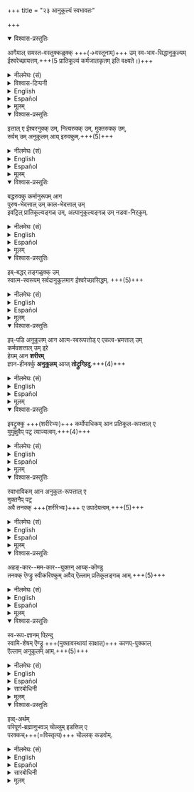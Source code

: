 +++
title = "२३ आनुकूल्यं स्वभावतः"

+++
<details open><summary>विश्वास-प्रस्तुतिः</summary>

आगैयाल् समस्त-वस्तुक्कळुक्क् +++(→वस्तूनाम्)+++ उम् स्व-भाव-सिद्धानुकूल्यम्  
ईश्वरेच्छायत्तम्.+++(5 प्रातिकूल्यं कर्मजालकृतम् इति वक्ष्यते।)+++
</details>

<details><summary>नीलमेघः (सं)</summary>

अतः समस्त वस्तूनां स्व-भाव-सिद्धानुकूल्यम्  
ईश्वरेच्छायत्तम् । +++(5)+++
</details>

<details><summary>विश्वास-टिप्पनी</summary>

अबद्धापेक्षया ऽऽनुकूल्यं स्वभावत आनुकूल्यम् उच्यते।
</details>


<details><summary>English</summary>

Therefore it is due to Iśvara's will that all substances are, by their very nature, agreeable. 
</details>

<details><summary>Español</summary>

Therefore it is due to Iśvara's will that all substances are, by their very nature, agreeable. 
</details>


<details><summary>मूलम्</summary>

आगैयाल् समस्तवस्तुक्कळुक्कुम् स्वभावसिद्धानुकूल्यम् ईश्वरेच्छायत्तम्.
</details>


<details open><summary>विश्वास-प्रस्तुतिः</summary>

इत्ताल् ए ईश्वरनुक्क् उम्, नित्यरुक्क् उम्, मुक्तरुक्क् उम्,  
सर्वम् उम् अनुकूलम् आय् इरुक्कुम्.+++(5)+++
</details>

<details><summary>नीलमेघः (सं)</summary>

अत एव ईश्वरस्य नित्यानां मुक्तानां च सर्वमनुकूलं भवति; +++(5)+++
</details>

<details><summary>English</summary>

From this it follows that to Iśvara, to the eternally free and to the released souls,  
they are all agreeable.
</details>

<details><summary>Español</summary>

From this it follows that to Iśvara, to the eternally free and to the released souls,  
they are all agreeable.
</details>


<details><summary>मूलम्</summary>

इत्ताले ईश्वरनुक्कुम् नित्यरुक्कुम् मुक्तरुक्कुम् सर्वमुम् अनुकूलमायिरुक्कुम्.
</details>


<details open><summary>विश्वास-प्रस्तुतिः</summary>

बद्धरुक्कु कर्मानुरूपम् आग  
पुरुष-भेदत्ताल् उम् काल-भेदत्ताल् उम्  
इवट्रिल् प्रातिकूल्यङ्गळ् उम्, अल्पानुकूल्यङ्गळ् उम् नडवा-निऱ्‌कुम्.
</details>

<details><summary>नीलमेघः (सं)</summary>

बद्धानां कर्मानुरूपं  
पुरुष-भेदेन कालभेदेन चैतेषु  
प्रातिकूल्यम् अल्पानुकूल्यं च प्रवर्तते ।
</details>

<details><summary>English</summary>

To those bound in saṁsāra, however,  
they appear as disagreeable or as only slightly agreeable at different times and to different persons  
in accordance with the karma of those persons. 
</details>

<details><summary>Español</summary>

To those bound in saṁsāra, however,  
they appear as disagreeable or as only slightly agreeable at different times and to different persons  
in accordance with the karma of those persons. 
</details>


<details><summary>मूलम्</summary>

बद्धरुक्कु कर्मानुरूपमाग पुरुषभेदत्तालुम् कालभेदत्तालुमिवट्रिल् प्रातिकूल्यङ्गळुम् अल्पानुकूल्यङ्गळुम् नडवा निऱ्‌कुम्.
</details>


<details open><summary>विश्वास-प्रस्तुतिः</summary>

इब्-बद्धर् तङ्गळुक्क् उम्  
स्वात्म-स्वरूपम् सर्वदानुकूलमाग ईश्वरेच्छासिद्धम्. +++(5)+++
</details>

<details><summary>नीलमेघः (सं)</summary>

एषां बद्धानाम् अप्य् आत्म-स्वरूपस्य सर्वदाऽऽनुकूल्यम् ईश्वरेच्छा-सिद्धम् । +++(5)+++
</details>

<details><summary>English</summary>

Even to bound souls, the essential Nature of their own self or soul is always to be agreeable,  
as such is the will of Iśvara. 
</details>

<details><summary>Español</summary>

Even to bound souls, the essential Nature of their own self or soul is always to be agreeable,  
as such is the will of Iśvara. 
</details>


<details><summary>मूलम्</summary>

इब्बद्धर् तङ्गळुक्कुम् स्वात्मस्वरूपम् सर्वदानुकूलमाग ईश्वरेच्छासिद्धम्. 
</details>

<details open><summary>विश्वास-प्रस्तुतिः</summary>

इप्-पडि अनुकूलम् आन आत्म-स्वरूपत्तोड् ए एकत्व-भ्रमत्ताल् उम्  
कर्मवशत्ताल् उम् इऱे  
हेयम् आन **शरीरम्**  
ज्ञान-हीनर्क्कु **अनुकूलम्** आय्त् **तोट्रुगिऱदु**.+++(4)+++
</details>

<details><summary>नीलमेघः (सं)</summary>

इत्थम् अनुकूलेनात्म-स्वरूपेण सहैकत्व-भ्रमात्  
कर्मवशाच् च किल  
हेयं शरीरं ज्ञान-हीनानाम् अनुकूलं भाति । 
</details>

<details><summary>English</summary>

It is indeed, because of this false identification with the self  
which is agreeable and also karma,  
that the body which is disagreeable  
appears agreeable to those who are ignorant.
</details>

<details><summary>Español</summary>

It is indeed, because of this false identification with the self  
which is agreeable and also karma,  
that the body which is disagreeable  
appears agreeable to those who are ignorant.
</details>


<details><summary>मूलम्</summary>

इप्पडि अनुकूलमान आत्मस्वरूपत्तोडे एकत्वभ्रमत्तालुम् कर्मवशत्तालुमिऱे हेयमान शरीरम् ज्ञानहीनर्क्कु अनुकूलमाय्त् तोट्रुगिऱदु.
</details>

<details open><summary>विश्वास-प्रस्तुतिः</summary>

इवट्रुक्कु +++(शरीरेभ्यः)+++ कर्मोपाधिकम् आन प्रतिकूल-रूपत्ताल् ए  
मुमुक्षुवैप् पट्र त्याज्यत्वम्.+++(4)+++
</details>

<details><summary>नीलमेघः (सं)</summary>

एषां +++(शरीराणां)+++ कर्मेपाधिक-प्रातिकूल्य-रूपेण  
मुमुक्षून् प्रति त्याज्यत्वम् ; 
</details>

<details><summary>English</summary>

Since prakṛti and its modifications are harmful owing to karma,  
the man who desires release from bondage  
should abandon the attachment to them. 
</details>

<details><summary>Español</summary>

Since prakṛti and its modifications are harmful owing to karma,  
the man who desires release from bondage  
should abandon the attachment to them. 
</details>


<details><summary>मूलम्</summary>

इवट्रुक्कु कर्मोपाधिकमान प्रतिकूलरूपत्ताले मुमुक्षुवैप् पट्र त्याज्यत्वम्.
</details>

<details open><summary>विश्वास-प्रस्तुतिः</summary>

स्वाभाविकम् आन अनुकूल-रूपत्ताल् ए  
मुक्तनैप् पट्र  
अवै तनक्क् +++(शरीरेभ्यः)+++ ए उपादेयत्वम्.+++(5)+++
</details>

<details><summary>नीलमेघः (सं)</summary>

स्वाभाविकानुकूल्य-रूपेण  
मुक्तान् प्रति तेषाम् +++(शरीराणाम्)+++ एवोपादेयत्वम् । +++(5)+++
</details>

<details><summary>English</summary>

To those that have attained mokṣa, however,  
these very things are agreeable and not to be rejected. 
</details>

<details><summary>Español</summary>

To those that have attained mokṣa, however,  
these very things are agreeable and not to be rejected. 
</details>


<details><summary>मूलम्</summary>

स्वाभाविकमान अनुकूलरूपत्ताले मुक्तनैप्पट्र अवै तनक्के उपादेयत्वम्.
</details>


<details open><summary>विश्वास-प्रस्तुतिः</summary>

अहङ्-कार--मम-कार--युक्तन् आय्क्-कॊण्डु  
तनक्क् ऎण्ड्रु स्वीकरिक्कुम् अवैय् ऎल्लाम् प्रतिकूलङ्गळ् आम्.+++(5)+++ 
</details>

<details><summary>नीलमेघः (सं)</summary>

अहं-कार--मम-कार-युक्तेन सता  
स्वार्थं स्वीक्रियमाणानि सर्वाणि  
प्रतिकूलानि भवन्ति । +++(5)+++
</details>

<details><summary>English</summary>

All those things that are taken for one's own  
with the notion of 'I' and 'Mine'  
are harmful. 
</details>

<details><summary>Español</summary>

All those things that are taken for one's own  
with the notion of 'I' and 'Mine'  
are harmful. 
</details>


<details><summary>मूलम्</summary>

अहङ्कारममकारयुक्तनाय्क्कॊण्डु तनक्कॆण्ड्रु स्वीकरिक्कुमवैयॆल्लाम् प्रतिकूलङ्गळाम्. 
</details>

<details open><summary>विश्वास-प्रस्तुतिः</summary>

स्व-रूप-ज्ञानम् पिऱन्दु  
स्वामि-शेषम् ऎण्ड्रु +++(मुक्तावस्थायां साक्षात्)+++ काणप्-पुक्काल्  
ऎल्लाम् अनुकूलम् आम्.+++(5)+++ 
</details>

<details><summary>नीलमेघः (सं)</summary>

स्व-रूप-ज्ञानोत्पत्त्य्-उत्तरं +++(ततोऽपि मुक्तावस्थायां)+++  
स्वामि-शेषम् इति दर्शने  
सर्वम् अनुकूलं भवति । 
</details>

<details><summary>English</summary>

They become agreeable,  
when a man has come to understand his real nature  
and (has come) to realise that these things exist for the purposes of the Lord. 
</details>

<details><summary>Español</summary>

They become agreeable,  
when a man has come to understand his real nature  
and (has come) to realise that these things exist for the purposes of the Lord. 
</details>


<details><summary>सारबोधिनी</summary>

> मुक्तनुक्कु ऎल्लाम् अनुकूलतया उपादेयम् ऎण्ड्रदु कूडुम् ओ?  
अवनुक्क् ए बद्ध-दशैयिल् प्रतिकूलम् आगव् इरुन्द् अवै  
इव्व्-अवस्थैयिल् उम् प्रतिकूलम् आगत् तोण्ड्रलाम् ए 

ऎन्नव् अरुळिच् चॆय्गिऱार् - स्वरूपज्ञानम् पिऱन्दु इत्य्-आदिना ।  
स्वामि-शेषम् ऎण्ड्रु काणप्-पुक्काल् ऎल्लाम् अनुकूलम् आम् इति.  
काणप्पुक्काल् - मुक्त-दशैयिल् साक्षात्-करिक्कप्-पुक्काल्.  

तथा च ऒरुवनुक्कुत् तान् भगवच्-छेषम् ऎण्ड्रु ज्ञानम् उण्ड् आय्  
"नं शेषिय् आन अदावदु स्वामिय् आन भगवानुक्कु ऎल्लां शेषम्"  
ऎन्गिऱ साक्षात्-कारम् उण्डानाल्  
मुन्बु प्रतिकूलङ्गळ् आन वस्तुक्कळ् उं  
सिऱैश्-शालैयिल् इरुन्द ऒरु राजकुमारनुक्कु प्रतिकूलम् आय् इरुन्द  
सिऱैक्-कूडम्+++(=??)+++ ए राजा अवनै सिऱैयिनिण्ड्रुं विडुवित्तु  
यौवराज्यत्तैय् उं कॊडुत्तु  
तनक्कु दासन् आक्किनव् अळविल् ए  

> राज्यत्तिल् उळ्ळ +++(कारागार-सहित-)+++ वस्तुक्कळ् ऎल्लां  
नं स्वामिय् आन राजावुक्कु शेष-भूतम् 

ऎण्ड्रु ज्ञानम् पिऱन्दव् आऱ्+++(=फलम्)+++ ए अनुकूलम् आगुम् आप्-पोल् ए  
अनुकूलङ्गळ् आगुम् ऎण्ड्रु करुत्तु.+++(5)+++  
</details>


<details><summary>मूलम्</summary>

स्वरूपज्ञानम् पिऱन्दु स्वामिशेषम् ऎण्ड्रु काणप्पुक्कालॆल्लाम् अनुकूलमाम्. 
</details>

<details open><summary>विश्वास-प्रस्तुतिः</summary>

इव्व्-अर्थम्  
परिपूर्ण-ब्रह्मानुभवञ् चॊल्लुम् इडत्तिल् ए  
परक्कच्+++(=विस्तृत्य)+++ चॊल्लक् कडवोम्.
</details>

<details><summary>नीलमेघः (सं)</summary>

इममर्थं परिपूर्णब्रह्मानुभवाधिकारे विस्तरेण वक्ष्यामः ॥
</details>

<details><summary>English</summary>

We will explain this matter at length  
when we come to speak of the perfect and complete enjoyment of (the bliss of ) Brahman.
</details>

<details><summary>Español</summary>

We will explain this matter at length  
when we come to speak of the perfect and complete enjoyment of (the bliss of ) Brahman.
</details>

<details><summary>सारबोधिनी</summary>

इव्वर्थत्तैये मेले विस्तरिप्पदाग वरुळिच्चॆय्गिऱार् इव्वर्थमित्यादियाल्.  
</details>


<details><summary>मूलम्</summary>

इव्वर्थम् परिपूर्णब्रह्मानुभवञ् चॊल्लुमिडत्तिले परक्कच्चॊल्लक्कडवोम्.
</details>

